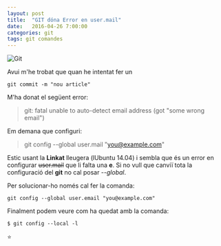 ```yaml
---
layout: post
title:  "GIT dóna Error en user.mail"
date:   2016-04-26 7:00:00
categories: git
tags: git comandes
---
```


![Git](https://git-scm.com/images/logo@2x.png  "GIT")

Avui m'he trobat que quan he intentat fer un

    git commit -m "nou article"

M'ha donat el següent error:

> git: fatal unable to auto-detect email address (got "some wrong email")

Em demana que configuri:

> git config -\-global user.mail "you@example.com"
 
Estic usant la **Linkat** lleugera (lUbuntu 14.04) i sembla que és un error en configurar
~~user.mail~~ que li falta una **e**. Si no vull que canviï tota la configuració del **git** no cal posar *-\-global*.

Per solucionar-ho només cal fer la comanda:

    git config --global user.email "you@example.com"
    
     
Finalment podem veure com ha quedat amb la comanda:

    $ git config --local -l


:star:
